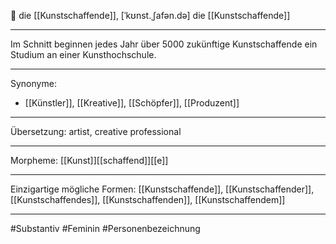 🔴 die [[Kunstschaffende]], [ˈkʊnst.ˌʃafən.də]
die [[Kunstschaffende]]


---
Im Schnitt beginnen jedes Jahr über 5000 zukünftige Kunstschaffende ein Studium an einer Kunsthochschule. 


---
Synonyme:
- [[Künstler]], [[Kreative]], [[Schöpfer]], [[Produzent]]

---
Übersetzung: artist, creative professional

---
Morpheme:
[[Kunst]][[schaffend]][[e]]

---
Einzigartige mögliche Formen: 
[[Kunstschaffende]], [[Kunstschaffender]], [[Kunstschaffendes]], [[Kunstschaffenden]], [[Kunstschaffendem]]

---
#Substantiv #Feminin #Personenbezeichnung

